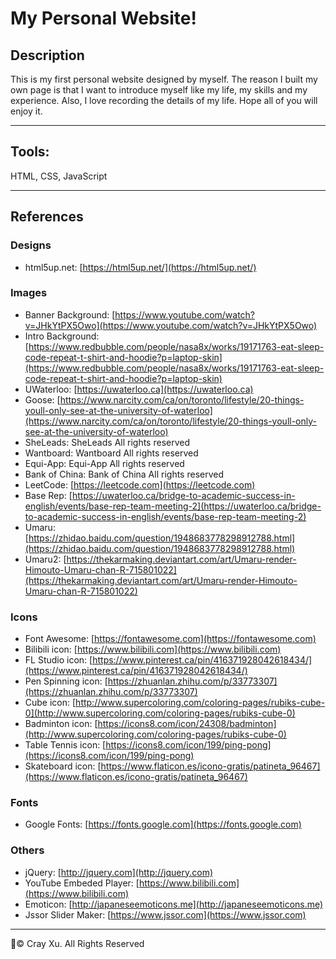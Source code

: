 # My Personal Website!
## Description
This is my first personal website designed by myself. The reason I built my own page is that I want to introduce myself like my life, my skills and my experience. Also, I love recording the details of my life. Hope all of you will enjoy it. 

---
## Tools: 
HTML, CSS, JavaScript

---
## References
### Designs
* html5up.net: [https://html5up.net/](https://html5up.net/)
### Images
* Banner Background: [https://www.youtube.com/watch?v=JHkYtPX5Owo](https://www.youtube.com/watch?v=JHkYtPX5Owo)
* Intro Background: [https://www.redbubble.com/people/nasa8x/works/19171763-eat-sleep-code-repeat-t-shirt-and-hoodie?p=laptop-skin](https://www.redbubble.com/people/nasa8x/works/19171763-eat-sleep-code-repeat-t-shirt-and-hoodie?p=laptop-skin)
* UWaterloo: [https://uwaterloo.ca](https://uwaterloo.ca)
* Goose: [https://www.narcity.com/ca/on/toronto/lifestyle/20-things-youll-only-see-at-the-university-of-waterloo](https://www.narcity.com/ca/on/toronto/lifestyle/20-things-youll-only-see-at-the-university-of-waterloo)
* SheLeads: SheLeads All rights reserved
* Wantboard: Wantboard All rights reserved
* Equi-App: Equi-App All rights reserved
* Bank of China: Bank of China All rights reserved
* LeetCode: [https://leetcode.com](https://leetcode.com)
* Base Rep: [https://uwaterloo.ca/bridge-to-academic-success-in-english/events/base-rep-team-meeting-2](https://uwaterloo.ca/bridge-to-academic-success-in-english/events/base-rep-team-meeting-2)
* Umaru: [https://zhidao.baidu.com/question/1948683778298912788.html](https://zhidao.baidu.com/question/1948683778298912788.html)
* Umaru2: [https://thekarmaking.deviantart.com/art/Umaru-render-Himouto-Umaru-chan-R-715801022](https://thekarmaking.deviantart.com/art/Umaru-render-Himouto-Umaru-chan-R-715801022)
### Icons
* Font Awesome: [https://fontawesome.com](https://fontawesome.com)
* Bilibili icon: [https://www.bilibili.com](https://www.bilibili.com)
* FL Studio icon: [https://www.pinterest.ca/pin/416371928042618434/](https://www.pinterest.ca/pin/416371928042618434/)
* Pen Spinning icon: [https://zhuanlan.zhihu.com/p/33773307](https://zhuanlan.zhihu.com/p/33773307)
* Cube icon: [http://www.supercoloring.com/coloring-pages/rubiks-cube-0](http://www.supercoloring.com/coloring-pages/rubiks-cube-0)
* Badminton icon: [https://icons8.com/icon/24308/badminton](http://www.supercoloring.com/coloring-pages/rubiks-cube-0)
* Table Tennis icon: [https://icons8.com/icon/199/ping-pong](https://icons8.com/icon/199/ping-pong)
* Skateboard icon: [https://www.flaticon.es/icono-gratis/patineta_96467](https://www.flaticon.es/icono-gratis/patineta_96467)
### Fonts
* Google Fonts: [https://fonts.google.com](https://fonts.google.com)
### Others
* jQuery: [http://jquery.com](http://jquery.com)
* YouTube Embeded Player: [https://www.bilibili.com](https://www.bilibili.com)
* Emoticon: [http://japaneseemoticons.me](http://japaneseemoticons.me)
* Jssor Slider Maker: [https://www.jssor.com](https://www.jssor.com)
  
---
:pencil:© Cray Xu. All Rights Reserved
